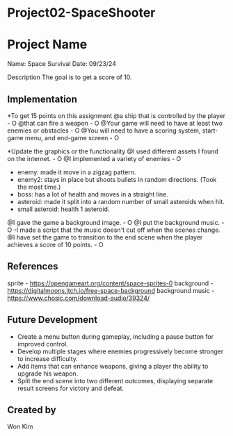 # Project02-SpaceShooter

# Project Name
Name: Space Survival
Date: 09/23/24

Description
The goal is to get a score of 10.

## Implementation
*To get 15 points on this assignment
@a ship that is controlled by the player - O
@that can fire a weapon - O
@Your game will need to have at least two enemies or obstacles - O
@You will need to have a scoring system, start-game menu, and end-game screen - O

*Update the graphics or the functionality
@I used different assets I found on the internet. - O
@I implemented a variety of enemies - O
- enemy: made it move in a zigzag pattern.
- enemy2: stays in place but shoots bullets in random directions. (Took the most time.)
- boss: has a lot of health and moves in a straight line.
- asteroid: made it split into a random number of small asteroids when hit.
- small asteroid: health 1 asteroid.

@I gave the game a background image. - O
@I put the background music. - O
-I made a script that the music doesn't cut off when the scenes change.
@I have set the game to transition to the end scene when the player achieves a score of 10 points. - O


## References
sprite - https://opengameart.org/content/space-sprites-0
background - https://digitalmoons.itch.io/free-space-background
background music - https://www.chosic.com/download-audio/39324/

## Future Development
- Create a menu button during gameplay, including a pause button for improved control.
- Develop multiple stages where enemies progressively become stronger to increase difficulty.
- Add items that can enhance weapons, giving a player the ability to upgrade his weapon.
- Split the end scene into two different outcomes, displaying separate result screens for victory and defeat.

## Created by
Won Kim

